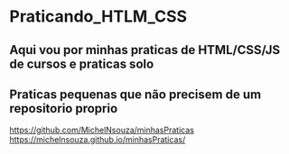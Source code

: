 # Praticando_HTLM_CSS
## Aqui vou por minhas praticas de HTML/CSS/JS de cursos e praticas solo
## Praticas pequenas que não precisem de um repositorio proprio

https://github.com/MichelNsouza/minhasPraticas
https://michelnsouza.github.io/minhasPraticas/
